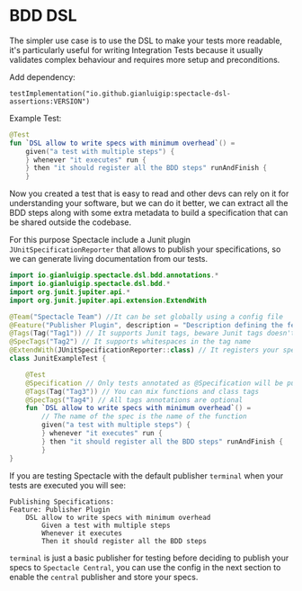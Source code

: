 # BDD DSL

The simpler use case is to use the DSL to make your tests more readable, it's particularly useful
for writing Integration Tests because it usually validates complex behaviour and requires more setup
and preconditions.

Add dependency:

```
testImplementation("io.github.gianluigip:spectacle-dsl-assertions:VERSION")
```

Example Test:

```kotlin
@Test
fun `DSL allow to write specs with minimum overhead`() =
    given("a test with multiple steps") {
    } whenever "it executes" run {
    } then "it should register all the BDD steps" runAndFinish {
    }
```

Now you created a test that is easy to read and other devs can rely on it for understanding your
software, but we can do it better, we can extract all the BDD steps along with some extra metadata
to build a specification that can be shared outside the codebase.

For this purpose Spectacle include a Junit plugin `JUnitSpecificationReporter` that allows to
publish your specifications, so we can generate living documentation from our tests.

```kotlin
import io.gianluigip.spectacle.dsl.bdd.annotations.*
import io.gianluigip.spectacle.dsl.bdd.*
import org.junit.jupiter.api.*
import org.junit.jupiter.api.extension.ExtendWith

@Team("Spectacle Team") //It can be set globally using a config file
@Feature("Publisher Plugin", description = "Description defining the feature.")
@Tags(Tag("Tag1")) // It supports Junit tags, beware Junit tags doesn't support whitespaces
@SpecTags("Tag2") // It supports whitespaces in the tag name 
@ExtendWith(JUnitSpecificationReporter::class) // It registers your specifications for publishing 
class JunitExampleTest {

    @Test
    @Specification // Only tests annotated as @Specification will be published
    @Tags(Tag("Tag3")) // You can mix functions and class tags
    @SpecTags("Tag4") // All tags annotations are optional
    fun `DSL allow to write specs with minimum overhead`() =
        // The name of the spec is the name of the function
        given("a test with multiple steps") {
        } whenever "it executes" run {
        } then "it should register all the BDD steps" runAndFinish {
        }
}
```

If you are testing Spectacle with the default publisher `terminal` when your tests are executed you
will see:

```
Publishing Specifications:
Feature: Publisher Plugin
	DSL allow to write specs with minimum overhead
		Given a test with multiple steps
		Whenever it executes
		Then it should register all the BDD steps
```

`terminal` is just a basic publisher for testing before deciding to publish your specs
to `Spectacle Central`, you can use the config in the next section to enable the `central` publisher
and store your specs.
